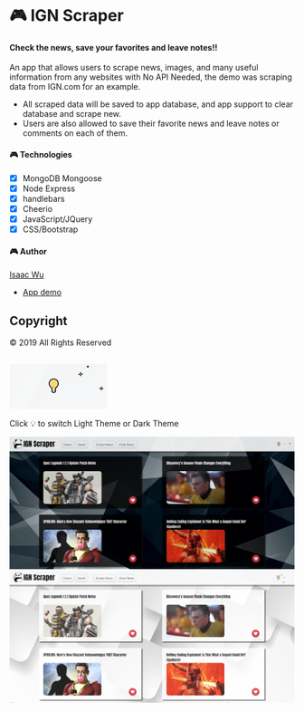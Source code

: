 # 🎮 IGN Scraper

#### Check the news, save your favorites and leave notes!!

An app that allows users to scrape news, images, and many useful information from any websites with No API Needed, the demo was scraping data from IGN.com for an example. 
-	All scraped data will be saved to app database, and app support to clear database and scrape new. 
-	Users are also allowed to save their favorite news and leave notes or comments on each of them.

#### 🎮 Technologies
- [x] MongoDB Mongoose
- [x] Node Express
- [x] handlebars
- [x] Cheerio
- [x] JavaScript/JQuery
- [x] CSS/Bootstrap

#### 🎮 Author

[Isaac Wu](https://github.com/squall2046)
* [App demo](https://webscraper-iw.herokuapp.com/)

## Copyright
© 2019 All Rights Reserved
## 

![concert](./public/Snipaste_2019-05-01_17-06-43.png)

Click 💡 to switch Light Theme or Dark Theme

![concert](./public/Snipaste_2019-05-01_17-06-02.png)
![concert](./public/Snipaste_2019-05-01_17-06-27.png)

